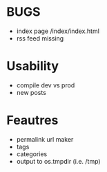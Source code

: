 BUGS
====

* index page /index/index.html
* rss feed missing

Usability
=========

* compile dev vs prod
* new posts

Feautres
========

* permalink url maker
* tags
* categories
* output to os.tmpdir (i.e. /tmp)
